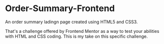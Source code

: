 # Order-Summary-Frontend

An order summary ladingn page created using HTML5 and CSS3.

That's a challenge offered by Frontend Mentor as a way to test your abilities with HTML and CSS coding.
This is my take on this specific challenge.
